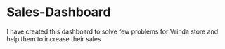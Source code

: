 # Sales-Dashboard
I have created this dashboard to solve few problems for Vrinda store and help them to increase their sales
